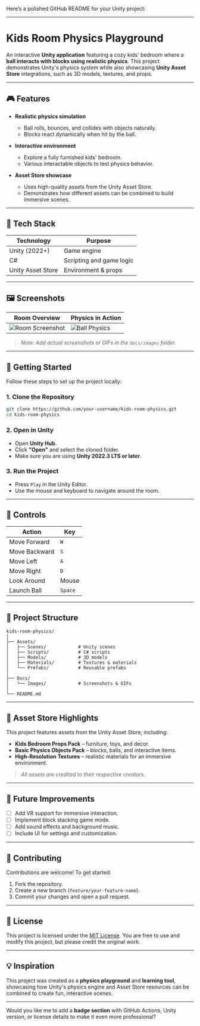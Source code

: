 Here’s a polished GitHub README for your Unity project:

---

# Kids Room Physics Playground

An interactive **Unity application** featuring a cozy kids' bedroom where a **ball interacts with blocks using realistic physics**. This project demonstrates Unity's physics system while also showcasing **Unity Asset Store** integrations, such as 3D models, textures, and props.

---

## 🎮 Features

* **Realistic physics simulation**

  * Ball rolls, bounces, and collides with objects naturally.
  * Blocks react dynamically when hit by the ball.

* **Interactive environment**

  * Explore a fully furnished kids' bedroom.
  * Various interactable objects to test physics behavior.

* **Asset Store showcase**

  * Uses high-quality assets from the Unity Asset Store.
  * Demonstrates how different assets can be combined to build immersive scenes.

---

## 🧰 Tech Stack

| Technology        | Purpose                  |
| ----------------- | ------------------------ |
| Unity (2022+)     | Game engine              |
| C#                | Scripting and game logic |
| Unity Asset Store | Environment & props      |

---

## 🖼️ Screenshots

| Room Overview                            | Physics in Action                        |
| ---------------------------------------- | ---------------------------------------- |
| ![Room Screenshot](docs/images/room.png) | ![Ball Physics](docs/images/physics.gif) |

> *Note: Add actual screenshots or GIFs in the `docs/images` folder.*

---

## 🚀 Getting Started

Follow these steps to set up the project locally:

### 1. **Clone the Repository**

```bash
git clone https://github.com/your-username/kids-room-physics.git
cd kids-room-physics
```

### 2. **Open in Unity**

* Open **Unity Hub**.
* Click **"Open"** and select the cloned folder.
* Make sure you are using **Unity 2022.3 LTS or later**.

### 3. **Run the Project**

* Press `Play` in the Unity Editor.
* Use the mouse and keyboard to navigate around the room.

---

## 🎯 Controls

| Action        | Key     |
| ------------- | ------- |
| Move Forward  | `W`     |
| Move Backward | `S`     |
| Move Left     | `A`     |
| Move Right    | `D`     |
| Look Around   | Mouse   |
| Launch Ball   | `Space` |

---

## 📁 Project Structure

```
kids-room-physics/
│
├── Assets/
│   ├── Scenes/            # Unity scenes
│   ├── Scripts/           # C# scripts
│   ├── Models/            # 3D models
│   ├── Materials/         # Textures & materials
│   └── Prefabs/           # Reusable prefabs
│
├── Docs/
│   └── Images/            # Screenshots & GIFs
│
└── README.md
```

---

## 🛒 Asset Store Highlights

This project features assets from the Unity Asset Store, including:

* **Kids Bedroom Props Pack** – furniture, toys, and decor.
* **Basic Physics Objects Pack** – blocks, balls, and interactive items.
* **High-Resolution Textures** – realistic materials for an immersive environment.

> *All assets are credited to their respective creators.*

---

## 🌱 Future Improvements

* [ ] Add VR support for immersive interaction.
* [ ] Implement block stacking game mode.
* [ ] Add sound effects and background music.
* [ ] Include UI for settings and customization.

---

## 🤝 Contributing

Contributions are welcome!
To get started:

1. Fork the repository.
2. Create a new branch (`feature/your-feature-name`).
3. Commit your changes and open a pull request.

---

## 📜 License

This project is licensed under the [MIT License](LICENSE).
You are free to use and modify this project, but please credit the original work.

---

## 💡 Inspiration

This project was created as a **physics playground** and **learning tool**, showcasing how Unity's physics engine and Asset Store resources can be combined to create fun, interactive scenes.

---

Would you like me to add a **badge section** with GitHub Actions, Unity version, or license details to make it even more professional?

